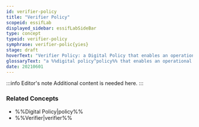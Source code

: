 ```yaml
---
id: verifier-policy
title: "Verifier Policy"
scopeid: essifLab
displayed_sidebar: essifLabSideBar
type: concept
typeid: verifier-policy
symphrase: verifier-polic{yies}
stage: draft
hoverText: "Verifier Policy: a Digital Policy that enables an operational Verifier component to function in accordance with the Objectives of its Principal."
glossaryText: "a %%digital policy^policy%% that enables an operational %%verifier^verifier%% component to function in accordance with the %%objectives^objective%% of its %%principal^principal%%."
date: 20210601
---
```


:::info Editor's note
Additional content is needed here.
:::

### Related Concepts
- %%Digital Policy|policy%%
- %%Verifier|verifier%%
